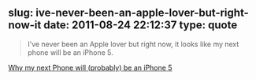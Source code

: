slug: ive-never-been-an-apple-lover-but-right-now-it
date: 2011-08-24 22:12:37
type: quote
---

> I’ve never been an Apple lover but right now, it looks like my next phone will be an iPhone 5.

[Why my next Phone will (probably) be an iPhone 5](http://mpolino.blogspot.com/2011/08/why-my-next-phone-will-probably-be.html)
